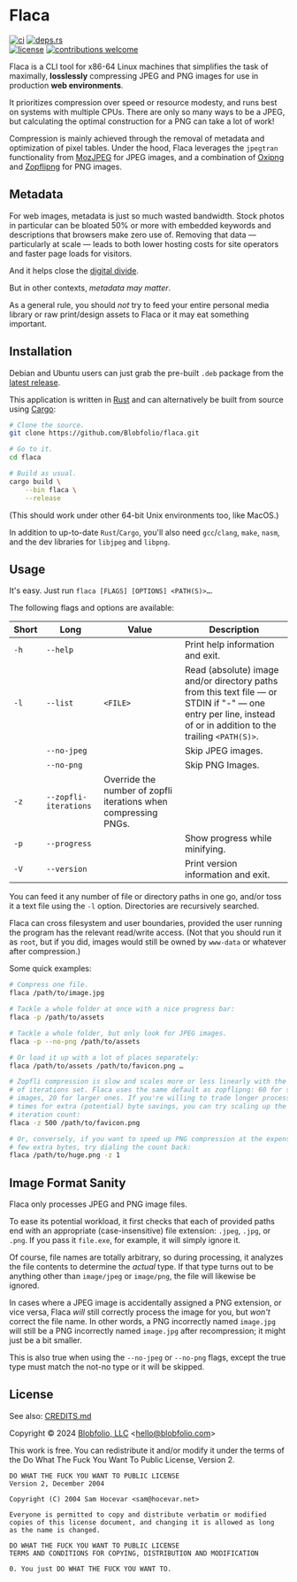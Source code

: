# Flaca

[![ci](https://img.shields.io/github/actions/workflow/status/Blobfolio/flaca/ci.yaml?style=flat-square&label=ci)](https://github.com/Blobfolio/flaca/actions)
[![deps.rs](https://deps.rs/repo/github/blobfolio/flaca/status.svg?style=flat-square&label=deps.rs)](https://deps.rs/repo/github/blobfolio/flaca)<br>
[![license](https://img.shields.io/badge/license-wtfpl-ff1493?style=flat-square)](https://en.wikipedia.org/wiki/WTFPL)
[![contributions welcome](https://img.shields.io/badge/PRs-welcome-brightgreen.svg?style=flat-square&label=contributions)](https://github.com/Blobfolio/flaca/issues)

Flaca is a CLI tool for x86-64 Linux machines that simplifies the task of maximally, **losslessly** compressing JPEG and PNG images for use in production **web environments**.

It prioritizes compression over speed or resource modesty, and runs best on systems with multiple CPUs. There are only so many ways to be a JPEG, but calculating the optimal construction for a PNG can take a lot of work!

Compression is mainly achieved through the removal of metadata and optimization of pixel tables. Under the hood, Flaca leverages the `jpegtran` functionality from [MozJPEG](https://github.com/mozilla/mozjpeg) for JPEG images, and a combination of [Oxipng](https://github.com/shssoichiro/oxipng) and [Zopflipng](https://github.com/google/zopfli) for PNG images.



## Metadata

For web images, metadata is just so much wasted bandwidth. Stock photos in particular can be bloated 50% or more with embedded keywords and descriptions that browsers make zero use of. Removing that data — particularly at scale — leads to both lower hosting costs for site operators and faster page loads for visitors.

And it helps close the [digital divide](https://en.wikipedia.org/wiki/Digital_divide).

But in other contexts, _metadata may matter_.

As a general rule, you should _not_ try to feed your entire personal media library or raw print/design assets to Flaca or it may eat something important.



## Installation

Debian and Ubuntu users can just grab the pre-built `.deb` package from the [latest release](https://github.com/Blobfolio/flaca/releases/latest).

This application is written in [Rust](https://www.rust-lang.org/) and can alternatively be built from source using [Cargo](https://github.com/rust-lang/cargo):

```bash
# Clone the source.
git clone https://github.com/Blobfolio/flaca.git

# Go to it.
cd flaca

# Build as usual.
cargo build \
    --bin flaca \
    --release
```

(This should work under other 64-bit Unix environments too, like MacOS.)

In addition to up-to-date `Rust`/`Cargo`, you'll also need `gcc`/`clang`, `make`, `nasm`, and the dev libraries for `libjpeg` and `libpng`.



## Usage

It's easy. Just run `flaca [FLAGS] [OPTIONS] <PATH(S)>…`.

The following flags and options are available:

| Short | Long | Value | Description |
| ----- | ---- | ----- | ----------- |
| `-h` | `--help` | | Print help information and exit. |
| `-l` | `--list` | `<FILE>` | Read (absolute) image and/or directory paths from this text file — or STDIN if "-" — one entry per line, instead of or in addition to the trailing `<PATH(S)>`. |
| | `--no-jpeg` | | Skip JPEG images. |
| | `--no-png` | | Skip PNG Images. |
| `-z` | `--zopfli-iterations` | Override the number of zopfli iterations when compressing PNGs. |
| `-p` | `--progress` | | Show progress while minifying. |
| `-V` | `--version` | | Print version information and exit. |

You can feed it any number of file or directory paths in one go, and/or toss it a text file using the `-l` option. Directories are recursively searched.

Flaca can cross filesystem and user boundaries, provided the user running the program has the relevant read/write access. (Not that you should run it as `root`, but if you did, images would still be owned by `www-data` or whatever after compression.)

Some quick examples:

```bash
# Compress one file.
flaca /path/to/image.jpg

# Tackle a whole folder at once with a nice progress bar:
flaca -p /path/to/assets

# Tackle a whole folder, but only look for JPEG images.
flaca -p --no-png /path/to/assets

# Or load it up with a lot of places separately:
flaca /path/to/assets /path/to/favicon.png …

# Zopfli compression is slow and scales more or less linearly with the number
# of iterations set. Flaca uses the same default as zopflipng: 60 for small
# images, 20 for larger ones. If you're willing to trade longer processing 
# times for extra (potential) byte savings, you can try scaling up the 
# iteration count:
flaca -z 500 /path/to/favicon.png

# Or, conversely, if you want to speed up PNG compression at the expense of a
# few extra bytes, try dialing the count back:
flaca /path/to/huge.png -z 1
```



## Image Format Sanity

Flaca only processes JPEG and PNG image files.

To ease its potential workload, it first checks that each of provided paths end with an appropriate (case-insensitive) file extension: `.jpeg`, `.jpg`, or `.png`. If you pass it `file.exe`, for example, it will simply ignore it.

Of course, file names are totally arbitrary, so during processing, it analyzes the file contents to determine the _actual_ type. If that type turns out to be anything other than `image/jpeg` or `image/png`, the file will likewise be ignored.

In cases where a JPEG image is accidentally assigned a PNG extension, or vice versa, Flaca _will_ still correctly process the image for you, but _won't_ correct the file name. In other words, a PNG incorrectly named `image.jpg` will still be a PNG incorrectly named `image.jpg` after recompression; it might just be a bit smaller.

This is also true when using the `--no-jpeg` or `--no-png` flags, except the true type must match the not-no type or it will be skipped.



## License

See also: [CREDITS.md](CREDITS.md)

Copyright © 2024 [Blobfolio, LLC](https://blobfolio.com) &lt;hello@blobfolio.com&gt;

This work is free. You can redistribute it and/or modify it under the terms of the Do What The Fuck You Want To Public License, Version 2.

    DO WHAT THE FUCK YOU WANT TO PUBLIC LICENSE
    Version 2, December 2004

    Copyright (C) 2004 Sam Hocevar <sam@hocevar.net>

    Everyone is permitted to copy and distribute verbatim or modified
    copies of this license document, and changing it is allowed as long
    as the name is changed.

    DO WHAT THE FUCK YOU WANT TO PUBLIC LICENSE
    TERMS AND CONDITIONS FOR COPYING, DISTRIBUTION AND MODIFICATION

    0. You just DO WHAT THE FUCK YOU WANT TO.
